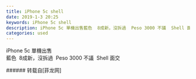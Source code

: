 ```yaml
---
title: iPhone 5c shell
date: 2019-1-3 20:25
keywords: iPhone 5c shell
description: iPhone 5c 單機出售藍色  8成新，沒拆過  Peso 3000 不議  Shell 面交
categories: used
---
```

<td class="t_f" id="postmessage_2610977">

iPhone 5c 單機出售<br/>
藍色  8成新，沒拆過  Peso 3000 不議  Shell 面交<br/>
</td>
###### 转载自[菲龙网]